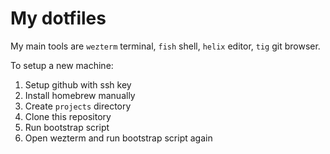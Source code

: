 # My dotfiles

My main tools are `wezterm` terminal, `fish` shell, `helix` editor, `tig` git browser.

To setup a new machine:

1. Setup github with ssh key
2. Install homebrew manually
3. Create `projects` directory
4. Clone this repository
5. Run bootstrap script
6. Open wezterm and run bootstrap script again
